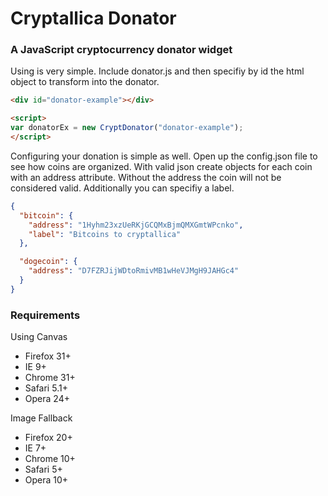 Cryptallica Donator
=======

### A JavaScript cryptocurrency donator widget

Using is very simple. Include donator.js and then specifiy by id the html object to transform into the donator.
```html
<div id="donator-example"></div>

<script>
var donatorEx = new CryptDonator("donator-example");
</script>
```

Configuring your donation is simple as well. Open up the config.json file to see how coins are organized. With valid json create objects for each coin with an address attribute. Without the address the coin will not be considered valid. Additionally you can specifiy a label. 
```json
{
  "bitcoin": {
    "address": "1Hyhm23xzUeRKjGCQMxBjmQMXGmtWPcnko",
    "label": "Bitcoins to cryptallica"
  },

  "dogecoin": {
    "address": "D7FZRJijWDtoRmivMB1wHeVJMgH9JAHGc4"
  }
}
```

### Requirements

Using Canvas
* Firefox 31+
* IE 9+
* Chrome 31+
* Safari 5.1+
* Opera 24+

Image Fallback
* Firefox 20+
* IE 7+
* Chrome 10+
* Safari 5+
* Opera 10+
